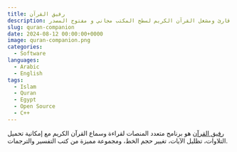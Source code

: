 ```yaml
---
title: رفيق القرآن
description: قارئ ومشغل القرآن الكريم لسطح المكتب مجاني و مفتوح المصدر
slug: quran-companion
date: 2024-08-12 00:00:00+0000
image: quran-companion.png
categories:
  - Software
languages:
  - Arabic
  - English
tags:
  - Islam
  - Quran
  - Egypt
  - Open Source
  - C++
---
```


[رفيق القرآن](https://github.com/0xzer0x/quran-companion) هو برنامج متعدد المنصات لقراءة وسماع القرآن الكريم مع إمكانية تحميل التلاوات، تظليل الآيات، تغيير حجم الخط، ومجموعة مميزة من كتب التفسير والترجمات.
